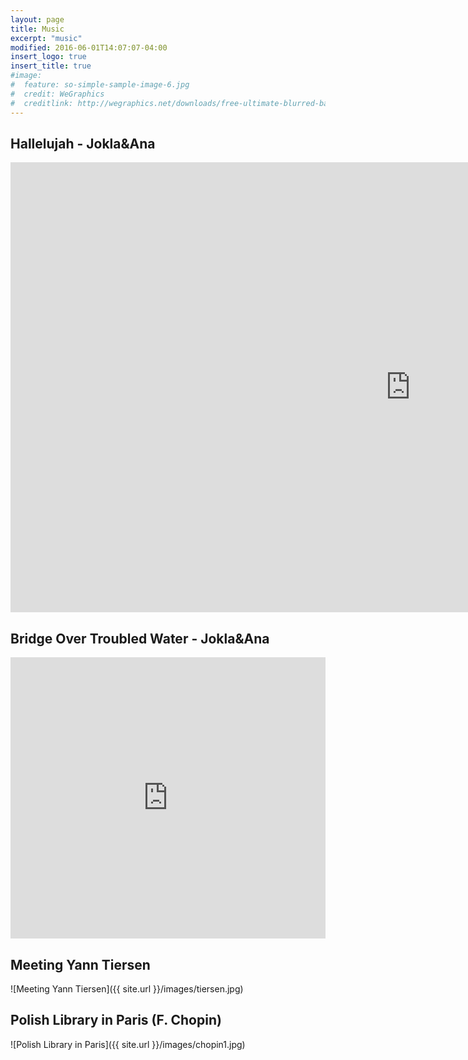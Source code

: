 ```yaml
---
layout: page
title: Music
excerpt: "music"
modified: 2016-06-01T14:07:07-04:00
insert_logo: true
insert_title: true
#image:
#  feature: so-simple-sample-image-6.jpg
#  credit: WeGraphics
#  creditlink: http://wegraphics.net/downloads/free-ultimate-blurred-background-pack/
---
```


## Hallelujah - Jokla&Ana

<iframe width="1280" height="720" src="https://www.youtube.com/embed/PBw9HMJi928" frameborder="0" allowfullscreen></iframe>  

## Bridge Over Troubled Water - Jokla&Ana

<iframe width="100%" height="450" scrolling="no" frameborder="no" src="https://w.soundcloud.com/player/?url=https%3A//api.soundcloud.com/tracks/278550964&amp;auto_play=false&amp;hide_related=false&amp;show_comments=true&amp;show_user=true&amp;show_reposts=false&amp;visual=true"></iframe>

## Meeting Yann Tiersen

![Meeting Yann Tiersen]({{ site.url }}/images/tiersen.jpg)

## Polish Library in Paris (F. Chopin)

![Polish Library in Paris]({{ site.url }}/images/chopin1.jpg)
